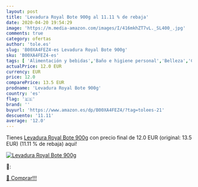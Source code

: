 ```yaml
---
layout: post
title: 'Levadura Royal Bote 900g al 11.11 % de rebaja'
date: 2020-04-20 19:54:29
image: 'https://m.media-amazon.com/images/I/416mkhZT7vL._SL400_.jpg'
comments: true
category: ofertas
author: 'tole.es'
slug: 'B00XA4FEZ4-es Levadura Royal Bote 900g'
sku: 'B00XA4FEZ4-es'
tags: [ 'Alimentación y bebidas','Baño e higiene personal','Belleza','Café y expreso','Café, té y bebidas','Cápsulas de café','Decoración del hogar','Desodorantes','Fundas decorativas','Fundas decorativas para sofás','Hogar y cocina','levadura', ]
actualPrice: 12.0 EUR
currency: EUR
price: 12.0
comparePrice: 13.5 EUR
prodname: 'Levadura Royal Bote 900g'
country: 'es'
flag: '🇪🇸'
brand: ''
buyurl: 'https://www.amazon.es/dp/B00XA4FEZ4/?tag=tolees-21'
descuento: '11.11'
average: '12.0'
---
```


Tienes [Levadura Royal Bote 900g](https://www.amazon.es/dp/B00XA4FEZ4/?tag=tolees-21) con precio final de  12.0 EUR (original: 13.5 EUR) (11.11 %  de rebaja) aqui!

[![Levadura Royal Bote 900g](https://m.media-amazon.com/images/I/416mkhZT7vL._SL400_.jpg)](https://www.amazon.es/dp/B00XA4FEZ4/?tag=tolees-21)

🔎:


[🛒 Comprar!!!](https://www.amazon.es/dp/B00XA4FEZ4/?tag=tolees-21)
